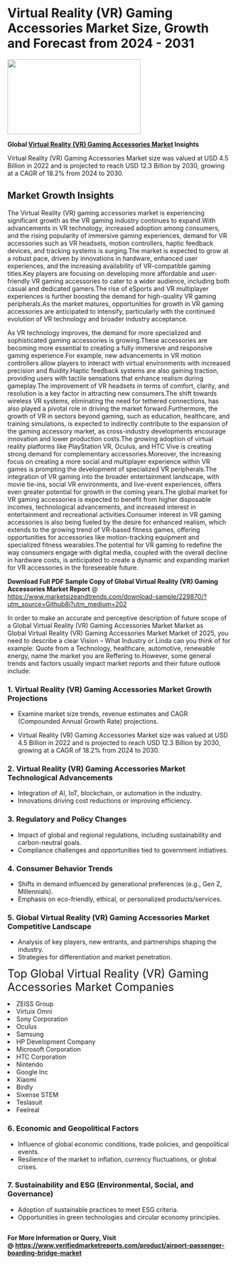 <H1>Virtual Reality (VR) Gaming Accessories Market Size, Growth and Forecast from 2024 - 2031</H1><img class="aligncenter size-medium wp-image-584254" src="https://thirdeyenews.in/wp-content/uploads/2024/09/Global-Market-Research-300x168.jpeg" alt="" width="300" height="168" /><p><strong>Global&nbsp;<a href="https://www.marketsizeandtrends.com/download-sample/229870/?utm_source=Github8j?utm_medium=202">Virtual Reality (VR) Gaming Accessories Market</a> Insights</strong></p><p>Virtual Reality (VR) Gaming Accessories Market size was valued at USD 4.5 Billion in 2022 and is projected to reach USD 12.3 Billion by 2030, growing at a CAGR of 18.2% from 2024 to 2030.</p><p><h2>Market Growth Insights</h2> <p>The Virtual Reality (VR) gaming accessories market is experiencing significant growth as the VR gaming industry continues to expand.With advancements in VR technology, increased adoption among consumers, and the rising popularity of immersive gaming experiences, demand for VR accessories such as VR headsets, motion controllers, haptic feedback devices, and tracking systems is surging.The market is expected to grow at a robust pace, driven by innovations in hardware, enhanced user experiences, and the increasing availability of VR-compatible gaming titles.Key players are focusing on developing more affordable and user-friendly VR gaming accessories to cater to a wider audience, including both casual and dedicated gamers.The rise of eSports and VR multiplayer experiences is further boosting the demand for high-quality VR gaming peripherals.As the market matures, opportunities for growth in VR gaming accessories are anticipated to intensify, particularly with the continued evolution of VR technology and broader industry acceptance.</p> <p>As VR technology improves, the demand for more specialized and sophisticated gaming accessories is growing.These accessories are becoming more essential to creating a fully immersive and responsive gaming experience.For example, new advancements in VR motion controllers allow players to interact with virtual environments with increased precision and fluidity.Haptic feedback systems are also gaining traction, providing users with tactile sensations that enhance realism during gameplay.The improvement of VR headsets in terms of comfort, clarity, and resolution is a key factor in attracting new consumers.The shift towards wireless VR systems, eliminating the need for tethered connections, has also played a pivotal role in driving the market forward.Furthermore, the growth of VR in sectors beyond gaming, such as education, healthcare, and training simulations, is expected to indirectly contribute to the expansion of the gaming accessory market, as cross-industry developments encourage innovation and lower production costs.The growing adoption of virtual reality platforms like PlayStation VR, Oculus, and HTC Vive is creating strong demand for complementary accessories.Moreover, the increasing focus on creating a more social and multiplayer experience within VR games is prompting the development of specialized VR peripherals.The integration of VR gaming into the broader entertainment landscape, with movie tie-ins, social VR environments, and live-event experiences, offers even greater potential for growth in the coming years.The global market for VR gaming accessories is expected to benefit from higher disposable incomes, technological advancements, and increased interest in entertainment and recreational activities.Consumer interest in VR gaming accessories is also being fueled by the desire for enhanced realism, which extends to the growing trend of VR-based fitness games, offering opportunities for accessories like motion-tracking equipment and specialized fitness wearables.The potential for VR gaming to redefine the way consumers engage with digital media, coupled with the overall decline in hardware costs, is anticipated to create a dynamic and expanding market for VR accessories in the foreseeable future.</p> <p><span class=""><strong>Download Full PDF Sample Copy of Global Virtual Reality (VR) Gaming Accessories Market Report</strong> @ <a href="https://www.marketsizeandtrends.com/download-sample/229870/?utm_source=Github8j?utm_medium=202" target="_blank">https://www.marketsizeandtrends.com/download-sample/229870/?utm_source=Github8j?utm_medium=202</a></span></p><p>In order to make an accurate and perceptive description of future scope of a Global&nbsp;Virtual Reality (VR) Gaming Accessories Market Market as Global&nbsp;Virtual Reality (VR) Gaming Accessories Market Market of 2025, you need to describe a clear Vision &ndash; What Industry or Linda can you think of for example: Quote from a Technology, healthcare, automotive, renewable energy, name the market you are Reffering to.However, some general trends and factors usually impact market reports and their future outlook include:</p><h3>1.&nbsp;<strong>Virtual Reality (VR) Gaming Accessories Market Growth Projections</strong></h3><ul><li>Examine market size trends, revenue estimates and CAGR (Compounded Annual Growth Rate) projections.</li><li><p>Virtual Reality (VR) Gaming Accessories Market size was valued at USD 4.5 Billion in 2022 and is projected to reach USD 12.3 Billion by 2030, growing at a CAGR of 18.2% from 2024 to 2030.</p></li></ul><h3>2.&nbsp;<strong>Virtual Reality (VR) Gaming Accessories Market Technological Advancements</strong></h3><ul><li>Integration of AI, IoT, blockchain, or automation in the industry.</li><li>Innovations driving cost reductions or improving efficiency.</li></ul><h3>3.&nbsp;<strong>Regulatory and Policy Changes</strong></h3><ul><li>Impact of global and regional regulations, including sustainability and carbon-neutral goals.</li><li>Compliance challenges and opportunities tied to government initiatives.</li></ul><h3>4.&nbsp;<strong>Consumer Behavior Trends</strong></h3><ul><li>Shifts in demand influenced by generational preferences (e.g., Gen Z, Millennials).</li><li>Emphasis on eco-friendly, ethical, or personalized products/services.</li></ul><h3>5.&nbsp;<strong>Global Virtual Reality (VR) Gaming Accessories Market Competitive Landscape</strong></h3><ul><li>Analysis of key players, new entrants, and partnerships shaping the industry.</li><li>Strategies for differentiation and market penetration.</li></ul><p data-pm-slice="1 1 []"><span style="color: inherit; font-family: inherit; font-size: 25px;">Top Global Virtual Reality (VR) Gaming Accessories Market Companies</span></p><div class="" data-test-id=""><p><li>ZEISS Group</li><li> Virtuix Omni</li><li> Sony Corporation</li><li> Oculus</li><li> Samsung</li><li> HP Development Company</li><li> Microsoft Corporation</li><li> HTC Corporation</li><li> Nintendo</li><li> Google Inc</li><li> Xiaomi</li><li> Birdly</li><li> Sixense STEM</li><li> Teslasuit</li><li> Feelreal</li></p></div><h3>6.&nbsp;<strong>Economic and Geopolitical Factors</strong></h3><ul><li>Influence of global economic conditions, trade policies, and geopolitical events.</li><li>Resilience of the market to inflation, currency fluctuations, or global crises.</li></ul><h3>7.&nbsp;<strong>Sustainability and ESG (Environmental, Social, and Governance)</strong></h3><ul><li>Adoption of sustainable practices to meet ESG criteria.</li><li>Opportunities in green technologies and circular economy principles.</li></ul><h2><strong style="font-size: 14px;">For More Information or Query, Visit @&nbsp;</strong><a style="background-color: #ffffff; font-size: 14px;" href="https://www.marketsizeandtrends.com/report/virtual-reality-vr-gaming-accessories-market/" target="_blank">https://www.verifiedmarketreports.com/product/airport-passenger-boarding-bridge-market</a></h2>